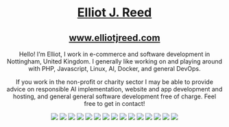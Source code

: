<h1 align="center"><a href="https://www.elliotjreed.com?utm_source=github-profile" rel="noopener noreferrer">Elliot J. Reed</a></h1>
<h2 align="center"><a href="https://www.elliotjreed.com?utm_source=github-profile" rel="noopener noreferrer">www.elliotjreed.com</a></h2>

<p align="center">
Hello! I’m Elliot, I work in e-commerce and software development in Nottingham, United Kingdom. I generally like working on and playing around with PHP, Javascript, Linux, AI, Docker, and general DevOps. 
</p>

<p align="center">
If you work in the non-profit or charity sector I may be able to provide advice on responsible AI implementation, website and app development and hosting, and general general software development free of charge. Feel free to get in contact!
</p>

<p align="center">
  <img src="https://img.shields.io/badge/PHP%20-%23777BB4.svg?&style=for-the-badge&logo=PHP&logoColor=white" />
  <img src="https://img.shields.io/badge/Symfony%20-%23000.svg?&style=for-the-badge&logo=PHP&logoColor=white" />
  <img src="https://img.shields.io/badge/Javascript%20-%23323330.svg?&style=for-the-badge&logo=javascript&logoColor=%23F7DF1E"/>
  <img src="https://img.shields.io/badge/React%20-%2361DAFB.svg?&style=for-the-badge&logo=react&logoColor=%23000"/>
  <img src="https://img.shields.io/badge/HTML5%20-%23E34F26.svg?&style=for-the-badge&logo=html5&logoColor=white"/>
  <img src="https://img.shields.io/badge/CSS3%20-%231572B6.svg?&style=for-the-badge&logo=css3&logoColor=white"/>
  <img src="https://img.shields.io/badge/Python%20-%2314354C.svg?&style=for-the-badge&logo=python&logoColor=white"/>
  <img src="https://img.shields.io/badge/Git%20-%23F05033.svg?&style=for-the-badge&logo=git&logoColor=white"/>
  <img src="https://img.shields.io/badge/Docker%20-%232496ED.svg?&style=for-the-badge&logo=docker&logoColor=white"/>
  <img src="https://img.shields.io/badge/Ansible%20-%23EE0000.svg?&style=for-the-badge&logo=ansible&logoColor=white"/>
  <img src="https://img.shields.io/badge/Postgres%20-%23336791.svg?&style=for-the-badge&logo=postgresql&logoColor=white"/>
  <img src="https://img.shields.io/badge/MySQL%20-%234479A1.svg?&style=for-the-badge&logo=mysql&logoColor=white"/>
  <img src="https://img.shields.io/badge/SQLite%20-%23003B57.svg?&style=for-the-badge&logo=sqlite&logoColor=white"/>
  <img src="https://img.shields.io/badge/AWS%20-%23232F3E.svg?&style=for-the-badge&logo=amazon&logoColor=white"/>
  <img src="https://img.shields.io/badge/DigitalOcean%20-%230080FF.svg?&style=for-the-badge&logo=digitalocean&logoColor=white"/>
</p>
